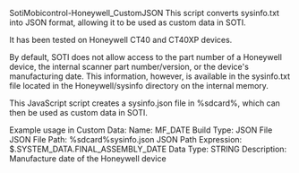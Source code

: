 SotiMobicontrol-Honeywell_CustomJSON
This script converts sysinfo.txt into JSON format, allowing it to be used as custom data in SOTI.

It has been tested on Honeywell CT40 and CT40XP devices.

By default, SOTI does not allow access to the part number of a Honeywell device, the internal scanner part number/version, or the device's manufacturing date.
This information, however, is available in the sysinfo.txt file located in the Honeywell/sysinfo directory on the internal memory.

This JavaScript script creates a sysinfo.json file in %sdcard%, which can then be used as custom data in SOTI.

Example usage in  Custom Data: 
Name: MF_DATE
Build Type: JSON File
JSON File Path: %sdcard%sysinfo.json
JSON Path Expression: $.SYSTEM_DATA.FINAL_ASSEMBLY_DATE
Data Type: STRING
Description: Manufacture date of the Honeywell device


